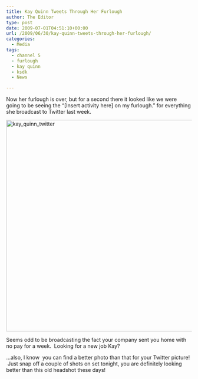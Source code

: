 ```yaml
---
title: Kay Quinn Tweets Through Her Furlough
author: The Editor
type: post
date: 2009-07-01T04:51:10+00:00
url: /2009/06/30/kay-quinn-tweets-through-her-furlough/
categories:
  - Media
tags:
  - channel 5
  - furlough
  - kay quinn
  - ksdk
  - News

---
```

Now her furlough is over, but for a second there it looked like we were going to be seeing the &#8220;[Insert activity here] on my furlough.&#8221; for everything she broadcast to Twitter last week.

[<img class="aligncenter size-full wp-image-711" title="kay_quinn_twitter" src="http://punchingkitty.com/wp-content/uploads/2009/06/kay_quinn_twitter.jpg" alt="kay_quinn_twitter" width="576" height="574" srcset="http://media.punchingkitty.com/wordpress/2009/06/kay_quinn_twitter.jpg 576w, http://media.punchingkitty.com/wordpress/2009/06/kay_quinn_twitter-150x150.jpg 150w, http://media.punchingkitty.com/wordpress/2009/06/kay_quinn_twitter-300x298.jpg 300w" sizes="(max-width: 576px) 100vw, 576px" />][1]

Seems odd to be broadcasting the fact your company sent you home with no pay for a week.  Looking for a new job Kay?

&#8230;also, I know  you can find a better photo than that for your Twitter picture!  Just snap off a couple of shots on set tonight, you are definitely looking better than this old headshot these days!

 [1]: http://punchingkitty.com/wp-content/uploads/2009/06/kay_quinn_twitter.jpg